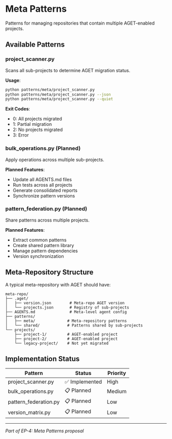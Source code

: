 # Meta Patterns

Patterns for managing repositories that contain multiple AGET-enabled projects.

## Available Patterns

### project_scanner.py
Scans all sub-projects to determine AGET migration status.

**Usage**:
```bash
python patterns/meta/project_scanner.py
python patterns/meta/project_scanner.py --json
python patterns/meta/project_scanner.py --quiet
```

**Exit Codes**:
- 0: All projects migrated
- 1: Partial migration
- 2: No projects migrated
- 3: Error

### bulk_operations.py (Planned)
Apply operations across multiple sub-projects.

**Planned Features**:
- Update all AGENTS.md files
- Run tests across all projects
- Generate consolidated reports
- Synchronize pattern versions

### pattern_federation.py (Planned)
Share patterns across multiple projects.

**Planned Features**:
- Extract common patterns
- Create shared pattern library
- Manage pattern dependencies
- Version synchronization

## Meta-Repository Structure

A typical meta-repository with AGET should have:

```
meta-repo/
├── .aget/
│   ├── version.json        # Meta-repo AGET version
│   └── projects.json       # Registry of sub-projects
├── AGENTS.md               # Meta-level agent config
├── patterns/
│   ├── meta/              # Meta-repository patterns
│   └── shared/            # Patterns shared by sub-projects
└── projects/
    ├── project-1/         # AGET-enabled project
    ├── project-2/         # AGET-enabled project
    └── legacy-project/    # Not yet migrated
```

## Implementation Status

| Pattern | Status | Priority |
|---------|--------|----------|
| project_scanner.py | ✅ Implemented | High |
| bulk_operations.py | 📋 Planned | Medium |
| pattern_federation.py | 📋 Planned | Low |
| version_matrix.py | 📋 Planned | Low |

---
*Part of EP-4: Meta Patterns proposal*